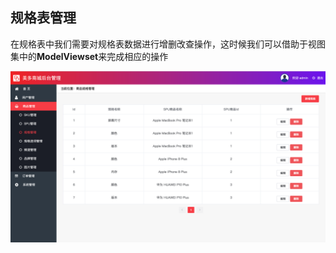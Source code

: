 ## 规格表管理

在规格表中我们需要对规格表数据进行增删改查操作，这时候我们可以借助于视图集中的**ModelViewset**来完成相应的操作

![sku](../../src/specs.png)


